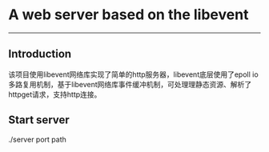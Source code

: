 # A web server based on the libevent
-------------------------------------
Introduction
----------------
该项目使用libevent网络库实现了简单的http服务器，libevent底层使用了epoll io多路复用机制，基于libevent网络库事件缓冲机制，可处理理静态资源、解析了httpget请求，支持http连接。

Start server
-------------
./server port path


